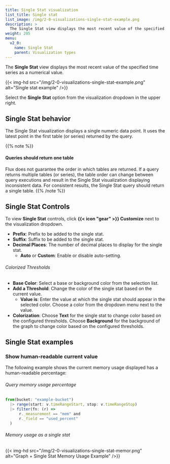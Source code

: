 ```yaml
---
title: Single Stat visualization
list_title: Single stat
list_image: /img/2-0-visualizations-single-stat-example.png
description: >
  The Single Stat view displays the most recent value of the specified time series as a numerical value.
weight: 205
menu:
  v2_0:
    name: Single Stat
    parent: Visualization types
---
```


The **Single Stat** view displays the most recent value of the specified time series as a numerical value.

{{< img-hd src="/img/2-0-visualizations-single-stat-example.png" alt="Single stat example" />}}

Select the **Single Stat** option from the visualization dropdown in the upper right.

## Single Stat behavior
The Single Stat visualization displays a single numeric data point.
It uses the latest point in the first table (or series) returned by the query.

{{% note %}}
#### Queries should return one table
Flux does not guarantee the order in which tables are returned.
If a query returns multiple tables (or series), the table order can change between query executions
and result in the Single Stat visualization displaying inconsistent data.
For consistent results, the Single Stat query should return a single table.
{{% /note %}}

## Single Stat Controls
To view **Single Stat** controls, click **{{< icon "gear" >}} Customize** next to
the visualization dropdown.

- **Prefix**: Prefix to be added to the single stat.
- **Suffix**: Suffix to be added to the single stat.
- **Decimal Places**: The number of decimal places to display for the single stat.
    - **Auto** or **Custom**: Enable or disable auto-setting.

###### Colorized Thresholds
- **Base Color**: Select a base or background color from the selection list.
- **Add a Threshold**: Change the color of the single stat based on the current value.
  - **Value is**: Enter the value at which the single stat should appear in the selected color.
    Choose a color from the dropdown menu next to the value.
- **Colorization**: Choose **Text** for the single stat to change color based on the configured thresholds.
  Choose **Background** for the background of the graph to change color based on the configured thresholds.

## Single Stat examples

### Show human-readable current value
The following example shows the current memory usage displayed has a human-readable percentage:

###### Query memory usage percentage
```js
from(bucket: "example-bucket")
  |> range(start: v.timeRangeStart, stop: v.timeRangeStop)
  |> filter(fn: (r) =>
      r._measurement == "mem" and
      r._field == "used_percent"
  )
```

###### Memory usage as a single stat
{{< img-hd src="/img/2-0-visualizations-single-stat-memor.png" alt="Graph + Single Stat Memory Usage Example" />}}
